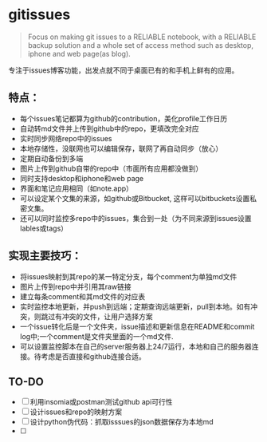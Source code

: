 # gitissues
> Focus on making git issues to a RELIABLE notebook, with a RELIABLE backup solution and a whole set of access method such as desktop, iphone and web page(as blog).

专注于issues博客功能，出发点就不同于桌面已有的和手机上鲜有的应用。

## 特点：
- 每个issues笔记都算为github的contribution，美化profile工作日历
- 自动转md文件并上传到github中的repo，更填改完全对应
- 实时同步网络repo中的issues
- 本地存储性，没联网也可以编辑保存，联网了再自动同步（放心）
- 定期自动备份到多端
- 图片上传到github自带的repo中（市面所有应用都没做到）
- 同时支持desktop和iphone和web page
- 界面和笔记应用相同（如note.app）
- 可以设定某个文集的来源，如github或Bitbucket, 这样可以bitbuckets设置私密文集。
- 还可以同时监控多repo中的issues，集合到一处（为不同来源到issues设置lables或tags）

## 实现主要技巧：
- 将issues映射到其repo的某一特定分支，每个comment为单独md文件
- 图片上传到repo中并引用其raw链接
- 建立每条comment和其md文件的对应表
- 实时监控本地更新，并push到远端；定期查询远端更新，pull到本地。如有冲突，则跳过有冲突的文件，让用户选择方案
- 一个issue转化后是一个文件夹，issue描述和更新信息在README和commit log中;一个comment是文件夹里面的一个md文件.
- 可以设置监控脚本在自己的server服务器上24/7运行，本地和自己的服务器连接。待考虑是否直接和github连接合适。

## TO-DO
- [ ] 利用insomia或postman测试github api可行性
- [ ] 设计issues和repo的映射方案
- [ ] 设计python伪代码：抓取isssues的json数据保存为本地md
- [ ] 

